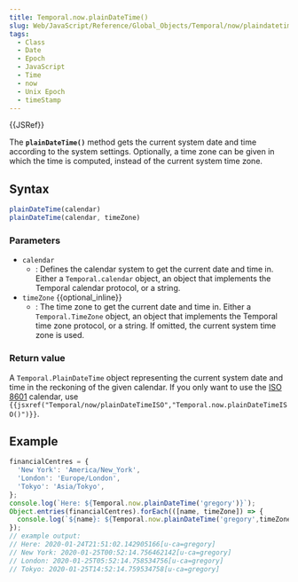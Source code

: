 ```yaml
---
title: Temporal.now.plainDateTime()
slug: Web/JavaScript/Reference/Global_Objects/Temporal/now/plaindatetime
tags:
  - Class
  - Date
  - Epoch
  - JavaScript
  - Time
  - now
  - Unix Epoch
  - timeStamp
---
```

{{JSRef}}

<p class="summary"><span class="seoSummary">The <strong><code>plainDateTime()</code></strong> method gets the current system date and time according to the system settings. Optionally, a time zone can be given in which the time is computed, instead of the current system time zone.</span></p>

## Syntax

```js
plainDateTime(calendar)
plainDateTime(calendar, timeZone)
```

### Parameters

- `calendar`
  - : Defines the calendar system to get the current date and time in. Either a
    `Temporal.calendar` object, an object that implements the Temporal calendar
    protocol, or a string.
- `timeZone` {{optional_inline}}
  - : The time zone to get the current date and time in. Either a
    `Temporal.TimeZone` object, an object that implements the Temporal time zone
    protocol, or a string. If omitted, the current system time zone is used.

### Return value

A `Temporal.PlainDateTime` object representing the current system date and time
in the reckoning of the given calendar. If you only want to use the
[ISO 8601](https://en.wikipedia.org/wiki/ISO_8601) calendar, use
`{{jsxref("Temporal/now/plainDateTimeISO","Temporal.now.plainDateTimeISO()")}}`.

## Example

```js
financialCentres = {
  'New York': 'America/New_York',
  'London': 'Europe/London',
  'Tokyo': 'Asia/Tokyo',
};
console.log(`Here: ${Temporal.now.plainDateTime('gregory')}`);
Object.entries(financialCentres).forEach(([name, timeZone]) => {
  console.log(`${name}: ${Temporal.now.plainDateTime('gregory',timeZone)}`);
});
// example output:
// Here: 2020-01-24T21:51:02.142905166[u-ca=gregory]
// New York: 2020-01-25T00:52:14.756462142[u-ca=gregory]
// London: 2020-01-25T05:52:14.758534756[u-ca=gregory]
// Tokyo: 2020-01-25T14:52:14.759534758[u-ca=gregory]
```
